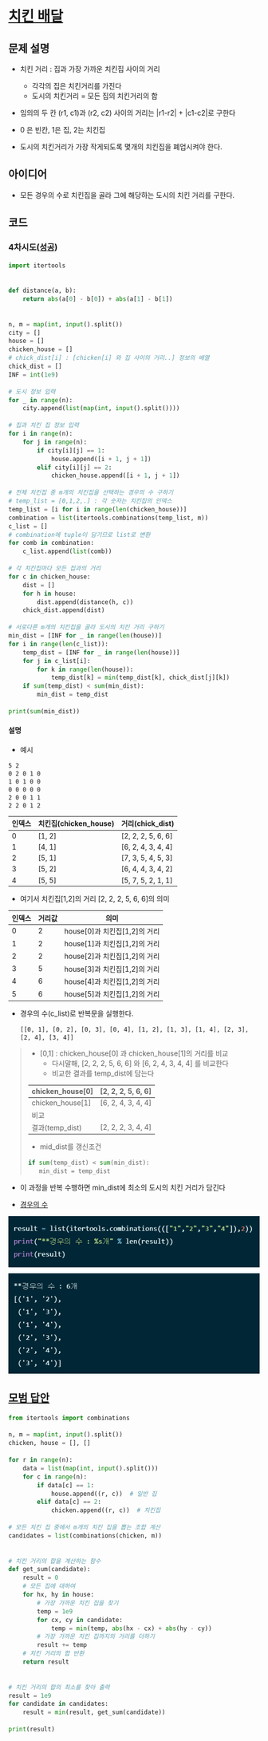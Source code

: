 # [치킨 배달](https://www.acmicpc.net/problem/15686)

## 문제 설명

- 치킨 거리 : 집과 가장 가까운 치킨집 사이의 거리
    - 각각의 집은 치킨거리를 가진다
    - 도시의 치킨거리 = 모든 집의 치킨거리의 합

- 임의의 두 칸 (r1, c1)과 (r2, c2) 사이의 거리는 |r1-r2| + |c1-c2|로 구한다
- 0 은 빈칸, 1은 집, 2는 치킨집

- 도시의 치킨거리가 가장 작게되도록 몇개의 치킨집을 폐업시켜야 한다.

## 아이디어

- 모든 경우의 수로 치킨집을 골라 그에 해당하는 도시의 치킨 거리를 구한다.

## 코드

### 4차시도([성공](https://www.acmicpc.net/status?user_id=guswns3371&problem_id=15686&from_mine=1))

```python
import itertools


def distance(a, b):
    return abs(a[0] - b[0]) + abs(a[1] - b[1])


n, m = map(int, input().split())
city = []
house = []
chicken_house = []
# chick_dist[i] : [chicken[i] 와 집 사이의 거리..] 정보의 배열
chick_dist = []
INF = int(1e9)

# 도시 정보 입력
for _ in range(n):
    city.append(list(map(int, input().split())))

# 집과 치킨 집 정보 입력
for i in range(n):
    for j in range(n):
        if city[i][j] == 1:
            house.append([i + 1, j + 1])
        elif city[i][j] == 2:
            chicken_house.append([i + 1, j + 1])

# 전체 치킨집 중 m개의 치킨집을 선택하는 경우의 수 구하기
# temp_list = [0,1,2,.] : 각 숫자는 치킨집의 인덱스
temp_list = [i for i in range(len(chicken_house))]
combination = list(itertools.combinations(temp_list, m))
c_list = []
# combination에 tuple이 담기므로 list로 변환
for comb in combination:
    c_list.append(list(comb))

# 각 치킨집마다 모든 집과의 거리
for c in chicken_house:
    dist = []
    for h in house:
        dist.append(distance(h, c))
    chick_dist.append(dist)

# 서로다른 m개의 치킨집을 골라 도시의 치킨 거리 구하기
min_dist = [INF for _ in range(len(house))]
for i in range(len(c_list)):
    temp_dist = [INF for _ in range(len(house))]
    for j in c_list[i]:
        for k in range(len(house)):
            temp_dist[k] = min(temp_dist[k], chick_dist[j][k])
    if sum(temp_dist) < sum(min_dist):
        min_dist = temp_dist

print(sum(min_dist))
```

#### 설명

- 예시

```
5 2
0 2 0 1 0
1 0 1 0 0
0 0 0 0 0
2 0 0 1 1
2 2 0 1 2
```

|인덱스|치킨집(chicken_house)|거리(chick_dist)|
|---|---|---|
|0|[1, 2]|[2, 2, 2, 5, 6, 6]|
|1|[4, 1]|[6, 2, 4, 3, 4, 4]|
|2|[5, 1]|[7, 3, 5, 4, 5, 3]|
|3|[5, 2]|[6, 4, 4, 3, 4, 2]|
|4|[5, 5]|[5, 7, 5, 2, 1, 1]|

- 여기서 치킨집[1,2]의 거리 [2, 2, 2, 5, 6, 6]의 의미

|인덱스|거리값|의미|
|---|---|---|
|0|2|house[0]과 치킨집[1,2]의 거리|
|1|2|house[1]과 치킨집[1,2]의 거리|
|2|2|house[2]과 치킨집[1,2]의 거리|
|3|5|house[3]과 치킨집[1,2]의 거리|
|4|6|house[4]과 치킨집[1,2]의 거리|
|5|6|house[5]과 치킨집[1,2]의 거리|

- 경우의 수(c_list)로 반복문을 실행한다.

      [[0, 1], [0, 2], [0, 3], [0, 4], [1, 2], [1, 3], [1, 4], [2, 3], [2, 4], [3, 4]]

>- [0,1] : chicken_house[0] 과 chicken_house[1]의 거리를 비교
>    - 다시말해, [2, 2, 2, 5, 6, 6] 와 [6, 2, 4, 3, 4, 4] 를 비교한다
>    - 비교한 결과를 temp_dist에 담는다
>
>|chicken_house[0]|[2, 2, 2, 5, 6, 6]|
>|---|---|
>|chicken_house[1]|[6, 2, 4, 3, 4, 4]|
>|비교||
>|결과(temp_dist)|[2, 2, 2, 3, 4, 4]|
>
> - mid_dist를 갱신조건
>```python
>if sum(temp_dist) < sum(min_dist):
>    min_dist = temp_dist
>```
>
- 이 과정을 반복 수행하면 min_dist에 최소의 도시의 치킨 거리가 담긴다 


- [경우의 수](https://yganalyst.github.io/etc/memo_18_itertools/)

![img.png](img.png)

## [모범 답안](https://github.com/ndb796/python-for-coding-test/blob/master/12/7.py)

```python
from itertools import combinations

n, m = map(int, input().split())
chicken, house = [], []

for r in range(n):
    data = list(map(int, input().split()))
    for c in range(n):
        if data[c] == 1:
            house.append((r, c))  # 일반 집
        elif data[c] == 2:
            chicken.append((r, c))  # 치킨집

# 모든 치킨 집 중에서 m개의 치킨 집을 뽑는 조합 계산
candidates = list(combinations(chicken, m))


# 치킨 거리의 합을 계산하는 함수
def get_sum(candidate):
    result = 0
    # 모든 집에 대하여
    for hx, hy in house:
        # 가장 가까운 치킨 집을 찾기
        temp = 1e9
        for cx, cy in candidate:
            temp = min(temp, abs(hx - cx) + abs(hy - cy))
        # 가장 가까운 치킨 집까지의 거리를 더하기
        result += temp
    # 치킨 거리의 합 반환
    return result


# 치킨 거리의 합의 최소를 찾아 출력
result = 1e9
for candidate in candidates:
    result = min(result, get_sum(candidate))

print(result)
```